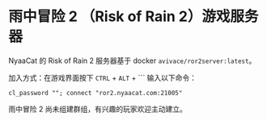 # 雨中冒险 2 （Risk of Rain 2）游戏服务器

NyaaCat 的 Risk of Rain 2 服务器基于 docker `avivace/ror2server:latest`。

加入方式：在游戏界面按下 `CTRL` + `ALT` + `\`` 输入以下命令：

```
cl_password ""; connect "ror2.nyaacat.com:21005"
```

雨中冒险 2 尚未组建群组，有兴趣的玩家欢迎主动建立。

